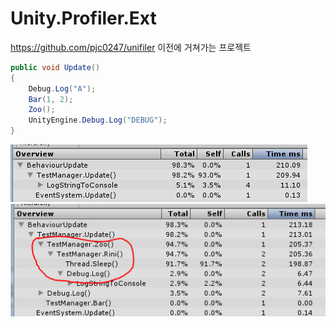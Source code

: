 Unity.Profiler.Ext
====
https://github.com/pjc0247/unifiler 이전에 거쳐가는 프로젝트

```cs
public void Update()
{
    Debug.Log("A");
    Bar(1, 2);
    Zoo();
    UnityEngine.Debug.Log("DEBUG");
}
```

![before](before_pfext.PNG)<br>
![after](after_pfext.PNG)<br>
